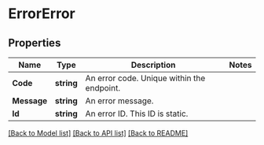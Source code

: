 # ErrorError

## Properties

Name | Type | Description | Notes
------------ | ------------- | ------------- | -------------
**Code** | **string** | An error code. Unique within the endpoint. | 
**Message** | **string** | An error message. | 
**Id** | **string** | An error ID. This ID is static. | 

[[Back to Model list]](../README.md#documentation-for-models) [[Back to API list]](../README.md#documentation-for-api-endpoints) [[Back to README]](../README.md)


